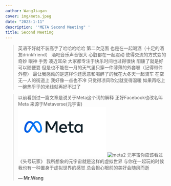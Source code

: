 ```yaml
---
author: WangJiagan
cover: img/meta.jpeg
date: "2023-1-11"
description: '"META Second Meeting" '
title: Second Meeting
---
```


> 英语不好就不装高手了哈哈哈哈哈
> 第二次见面 也是在一起喝酒（十足的酒友drinkfriend）
> 酒吧音乐声音很大 心脏都在一起震动 
> 使得交流的方式变的奇妙 眼神 手势 凑近耳朵
> 大家都专注于快乐时间也过得很快
> 阳康了就是好可以随便耍 但是也不能在一月的天气里只穿一件薄薄的外套喔（记得带件外套）
> 最让我感动的是这样你还愿意和喝醉了的我在大冬天一起骑车 
> 在空无一人的街道上 我好像一点也不冷 只觉得凉风吹过就变得温暖
> 如果再吃上一碗热乎乎的米线就再好不过了

>以前看到过一篇文章是说关于Meta这个词的解释 正好Facebook也改名叫Meta 来源于Metaverse(元宇宙)
>![meta](static/img/meta.png)
>![meta2]([https://cn.bing.com/images/search?view=detailV2&ccid=cqmz6B3K&id=9A0178674C264412E436E797CF93A7341EB11123&thid=OIP.cqmz6B3KUZKeuLUucUBGZgHaEy&mediaurl=https%3A%2F%2Fimg.cnmo.com%2F1873_600x1000%2F1872931.jpg&exph=388&expw=600&q=meta+&simid=608018935585329779&form=IRPRST&ck=05E029E153F8D3396AFC409B6EEF11CB&selectedindex=29&ajaxhist=0&ajaxserp=0&vt=0&sim=11](https://th.bing.com/th/id/R.72a9b3e81dca51929eb8b52e71404666?rik=IxGxHjSnk8%2bX5w&pid=ImgRaw&r=0))
>元宇宙你应该看过《头号玩家》 我所想象的元宇宙就是这样的虚拟世界 
>与你在一起玩的时候我也有一种置身于虚拟世界的感觉 总会担心眼前的美好会随风而逝
>
>
> **— Mr.Wang**
